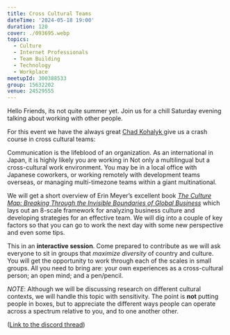 ```yaml
---
title: Cross Cultural Teams
dateTime: '2024-05-18 19:00'
duration: 120
cover: ./093695.webp
topics:
  - Culture
  - Internet Professionals
  - Team Building
  - Technology
  - Workplace
meetupId: 300388533
group: 15632202
venue: 24529555
---
```


Hello Friends, its not quite summer yet. Join us for a chill Saturday evening talking about working with other people.

For this event we have the always great [Chad Kohalyk ](https://chadkohalyk.com/) give us a crash course in cross cultural teams:

Communication is the lifeblood of an organization. As an international in Japan, it is highly likely you are working in Not only a multilingual but a cross-cultural work environment. You may be in a local office with Japanese coworkers, or working remotely with development teams overseas, or managing multi-timezone teams within a giant multinational.

We will get a short overview of Erin Meyer’s excellent book *[The Culture Map: Breaking Through the Invisible Boundaries of Global Business](https://erinmeyer.com/books/the-culture-map/)* which lays out an 8-scale framework for analyzing business culture and developing strategies for an effective team. We will dig into a couple of key factors so that you can go to work the next day with some new perspective and even some tips.

This in an **interactive session**. Come prepared to contribute as we will ask everyone to sit in groups that *maximize diversity* of country and culture. You will get the opportunity to work through each of the scales in small groups. All you need to bring are: your own experiences as a cross-cultural person; an open mind; and a pen/pencil.

*NOTE*: Although we will be discussing research on different cultural contexts, we will handle this topic with sensitivity. The point is **not** putting people in boxes, but to appreciate the different ways people can operate across a spectrum relative to you, and to one another other.

([Link to the discord thread](https://discord.com/channels/1034792577293094972/1208601800622608394))
